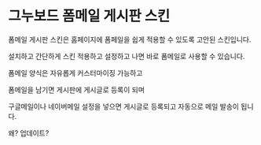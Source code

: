 # 그누보드 폼메일 게시판 스킨

폼메일 게시판 스킨은 홈페이지에 폼페일을 쉽게 적용할 수 있도록 고안된 스킨입니다.

설치하고 간단하게 스킨 적용하고 설정하고 나면 바로 폼메일로 사용할 수 있습니다.

폼메일 양식은 자유롭게 커스터마이징 가능하고

폼메일을 남기면 게시판에 게시글로 등록이 되며

구글메일이나 네이버메일 설정을 넣으면 게시글로 등록되고 자동으로 메일 발송이 됩니다.

왜? 업데이트?